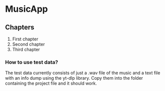 
# MusicApp

## Chapters

1. First chapter
2. Second chapter
3. Third chapter

### How to use test data?

The test data currently consists of just a .wav file of the music and a text file with an info dump using the yt-dlp library. Copy them into the folder containing the project file and it should work.
